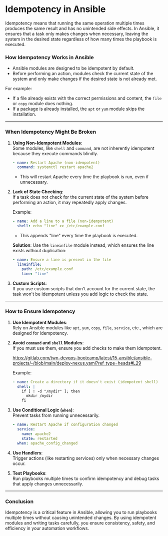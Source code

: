 # Idempotency in Ansible

Idempotency means that running the same operation multiple times produces the same result and has no unintended side effects. In Ansible, it ensures that a task only makes changes when necessary, leaving the system in the desired state regardless of how many times the playbook is executed.

### **How Idempotency Works in Ansible**

- Ansible modules are designed to be idempotent by default.  
- Before performing an action, modules check the current state of the system and only make changes if the desired state is not already met.

For example:
- If a file already exists with the correct permissions and content, the `file` or `copy` module does nothing.
- If a package is already installed, the `apt` or `yum` module skips the installation.

---

### **When Idempotency Might Be Broken**

1. **Using Non-Idempotent Modules**:  
   Some modules, like `shell` and `command`, are not inherently idempotent because they execute commands blindly.

   ```yaml
   - name: Restart Apache (non-idempotent)
     command: systemctl restart apache2
   ```
   - This will restart Apache every time the playbook is run, even if unnecessary.

2. **Lack of State Checking**:  
   If a task does not check for the current state of the system before performing an action, it may repeatedly apply changes.

   Example:
   ```yaml
   - name: Add a line to a file (non-idempotent)
     shell: echo "line" >> /etc/example.conf
   ```
   - This appends "line" every time the playbook is executed.

   **Solution**: Use the `lineinfile` module instead, which ensures the line exists without duplication:
   ```yaml
   - name: Ensure a line is present in the file
     lineinfile:
       path: /etc/example.conf
       line: "line"
   ```

3. **Custom Scripts**:  
   If you use custom scripts that don't account for the current state, the task won't be idempotent unless you add logic to check the state.

---

### **How to Ensure Idempotency**

1. **Use Idempotent Modules**:  
   Rely on Ansible modules like `apt`, `yum`, `copy`, `file`, `service`, etc., which are designed for idempotency.

2. **Avoid `command` and `shell` Modules**:  
   If you must use them, ensure you add checks to make them idempotent.

   https://gitlab.com/twn-devops-bootcamp/latest/15-ansible/ansible-projects/-/blob/main/deploy-nexus.yaml?ref_type=heads#L29

   Example:
   ```yaml
   - name: Create a directory if it doesn't exist (idempotent shell)
     shell: |
       if [ ! -d "/mydir" ]; then
         mkdir /mydir
       fi
   ```

4. **Use Conditional Logic (`when`)**:  
   Prevent tasks from running unnecessarily.
   ```yaml
   - name: Restart Apache if configuration changed
     service:
       name: apache2
       state: restarted
     when: apache_config_changed
   ```

5. **Use Handlers**:  
   Trigger actions (like restarting services) only when necessary changes occur.

6. **Test Playbooks**:  
   Run playbooks multiple times to confirm idempotency and debug tasks that apply changes unnecessarily.

---

### **Conclusion**

Idempotency is a critical feature in Ansible, allowing you to run playbooks multiple times without causing unintended changes. By using idempotent modules and writing tasks carefully, you ensure consistency, safety, and efficiency in your automation workflows.
